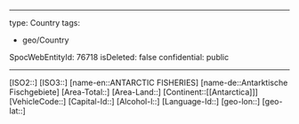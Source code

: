 ﻿---

type: Country
tags:
- geo/Country

SpocWebEntityId: 76718
isDeleted: false
confidential: public

---
[ISO2::]
[ISO3::]
[name-en::ANTARCTIC FISHERIES]
[name-de::Antarktische Fischgebiete]
[Area-Total::]
[Area-Land::]
[Continent::[[Antarctica]]]
[VehicleCode::]
[Capital-Id::]
[Alcohol-l::]
[Language-Id::]
[geo-lon::]
[geo-lat::]

